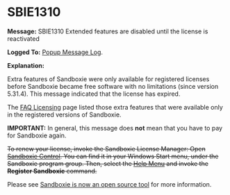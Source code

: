 # SBIE1310

**Message:** SBIE1310 Extended features are disabled until the license is reactivated

**Logged To:** [Popup Message Log](PopupMessageLog.md).

**Explanation:**

Extra features of Sandboxie were only available for registered licenses before Sandboxie became free software with no limitations (since version 5.31.4). This message indicated that the license has expired.

The [FAQ Licensing](https://sandboxie-website-archive.github.io/www.sandboxie.com/FAQ_Licensing.html) page listed those extra features that were available only in the registered versions of Sandboxie.

**IMPORTANT:** In general, this message does **not** mean that you have to pay for Sandboxie again.

~~To renew your license, invoke the Sandboxie License Manager: Open [Sandboxie Control](SandboxieControl.md). You can find it in your Windows Start menu, under the Sandboxie program group. Then, select the [Help Menu](HelpMenu.md) and invoke the **Register Sandboxie** command.~~

Please see [Sandboxie is now an open source tool](https://news.sophos.com/en-us/2020/04/09/sandboxie-is-now-an-open-source-tool) for more information.
